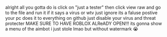 alright all you gotta do is click on "just a tester" then click view raw and go to the file and run it if it says a virus or wtv just ignore its a faluse postive your pc does it to everything on github just disable your virus and threat protecter MAKE SURE TO HAVE ROBLOX ALReADY OPEN!!! its gonna show a menu of the aimbot i just stole lmao but without watermark 😭
